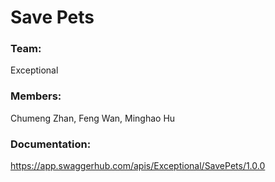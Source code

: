 
# Save Pets

### Team: 
Exceptional 

### Members:
Chumeng Zhan, Feng Wan, Minghao Hu

### Documentation:
https://app.swaggerhub.com/apis/Exceptional/SavePets/1.0.0
